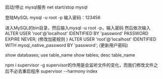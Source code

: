 启动/停止 mysql服务
net start/stop mysql

登陆MySQL
mysql -u root -p
输入密码：123456

进入MySQL的bin目录，然后输入mysql -u root -p，输入密码
然后依次输入
ALTER USER 'root'@'localhost' IDENTIFIED BY 'password' PASSWORD EXPIRE NEVER; (修改加密规则 )
ALTER USER 'root'@'localhost' IDENTIFIED WITH mysql_native_password BY 'password'; (更新用户密码)

show databases;
use table_name
show tables;
desc table_name

npm i supervisor -g
supervisor的作用是会监听文件的变化，而我们修改文件之后不必去重启程序
supervisor --harmony index